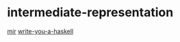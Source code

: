 # intermediate-representation

[mir](https://github.com/vnmakarov/mir)
[write-you-a-haskell](https://github.com/sdiehl/write-you-a-haskell)
